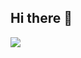 ## Hi there 👋

![](https://media4.giphy.com/media/CGXnGb7zpsvXD2uwvd/giphy.webp?cid=82a1493b78urylzpf25xf93xxzs8ibdgnj2cag2e4hp2n87w&ep=v1_gifs_trending&rid=giphy.webp&ct=g)

<!--
**Vitor0472/Vitor0472** is a ✨ _special_ ✨ repository because its `README.md` (this file) appears on your GitHub profile.

Here are some ideas to get you started:

- 🔭 I’m currently working on ...
- 🌱 I’m currently learning ...
- 👯 I’m looking to collaborate on ...
- 🤔 I’m looking for help with ...
- 💬 Ask me about ...
- 📫 How to reach me: ...
- 😄 Pronouns: ...
- ⚡ Fun fact: ...
-->

